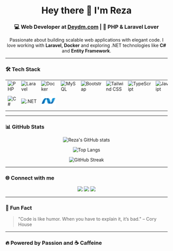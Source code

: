 <h1 align="center">Hey there 👋 I'm Reza</h1>

<h3 align="center">💻 Web Developer at <a href="https://deydm.com">Deydm.com</a> | 💖 PHP & Laravel Lover</h3>

<p align="center">
  Passionate about building scalable web applications with elegant code.
  I love working with <b>Laravel, Docker</b> and exploring .NET technologies like <b>C#</b> and <b>Entity Framework</b>.
</p>

---

### 🛠️ Tech Stack

<div align="center">
  <table>
    <tr>
      <td><img width="60" src="https://github.com/marwin1991/profile-technology-icons/assets/76662862/dbbc299a-8356-45e4-9d2e-a6c21b4569cf" alt="PHP" title="PHP"/></td>
      <td><img width="60" src="https://github.com/marwin1991/profile-technology-icons/assets/25181517/afcf1c98-544e-41fb-bf44-edba5e62809a" alt="Laravel" title="Laravel"/></td>
      <td><img width="60" src="https://user-images.githubusercontent.com/25181517/117207330-263ba280-adf4-11eb-9b97-0ac5b40bc3be.png" alt="Docker" title="Docker"/></td>
      <td><img width="60" src="https://user-images.githubusercontent.com/25181517/183896128-ec99105a-ec1a-4d85-b08b-1aa1620b2046.png" alt="MySQL" title="MySQL"/></td>
      <td><img width="60" src="https://user-images.githubusercontent.com/25181517/183898054-b3d693d4-dafb-4808-a509-bab54cf5de34.png" alt="Bootstrap" title="Bootstrap"/></td>
      <td><img width="60" src="https://user-images.githubusercontent.com/25181517/202896760-337261ed-ee92-4979-84c4-d4b829c7355d.png" alt="Tailwind CSS" title="Tailwind CSS"/></td>
      <td><img width="60" src="https://user-images.githubusercontent.com/25181517/183890598-19a0ac2d-e88a-4005-a8df-1ee36782fde1.png" alt="TypeScript" title="TypeScript"/></td>
      <td><img width="60" src="https://user-images.githubusercontent.com/25181517/117447155-6a868a00-af3d-11eb-9cfe-245df15c9f3f.png" alt="JavaScript" title="JavaScript"/></td>
      <td><img width="60" src="https://user-images.githubusercontent.com/25181517/192109061-e138ca71-337c-4019-8d42-4792fdaa7128.png" alt="Postman" title="Postman"/></td>
      <td><img width="60" src="https://user-images.githubusercontent.com/25181517/192108374-8da61ba1-99ec-41d7-80b8-fb2f7c0a4948.png" alt="GitHub" title="GitHub"/></td>
    </tr>
    <tr>
      <td><img width="60" src="https://user-images.githubusercontent.com/25181517/186711335-6e8e0aa0-3625-4d6e-827c-6bfa210a1f2c.png" alt="C#" title="C#"/></td>
      <td><img width="60" src="https://user-images.githubusercontent.com/25181517/186711287-1e3b018f-6d48-48aa-83e6-ec0cb6f6f0ef.png" alt=".NET" title=".NET"/></td>
      <td><img width="60" src="https://raw.githubusercontent.com/devicons/devicon/master/icons/dot-net/dot-net-original.svg" alt="Entity Framework" title="Entity Framework"/></td>
    </tr>
  </table>
</div>

---

### 📊 GitHub Stats

<div align="center">

![Reza's GitHub stats](https://github-readme-stats.vercel.app/api?username=YourUsername&show_icons=true&theme=radical&hide_border=true)
  
![Top Langs](https://github-readme-stats.vercel.app/api/top-langs/?username=YourUsername&layout=compact&theme=radical&hide_border=true)

![GitHub Streak](https://github-readme-streak-stats.herokuapp.com/?user=YourUsername&theme=radical&hide_border=true)

</div>

---

### 🌐 Connect with me

<p align="center">
  <a href="https://www.linkedin.com/in/yourlinkedin"><img src="https://img.shields.io/badge/LinkedIn-blue?logo=linkedin&style=for-the-badge" /></a>
  <a href="mailto:youremail@example.com"><img src="https://img.shields.io/badge/Email-D14836?style=for-the-badge&logo=gmail&logoColor=white" /></a>
  <a href="https://t.me/yourtelegram"><img src="https://img.shields.io/badge/Telegram-2CA5E0?style=for-the-badge&logo=telegram&logoColor=white" /></a>
</p>

---

### 🧠 Fun Fact
> "Code is like humor. When you have to explain it, it’s bad." – Cory House

---

### 🔥 Powered by Passion and ☕ Caffeine

